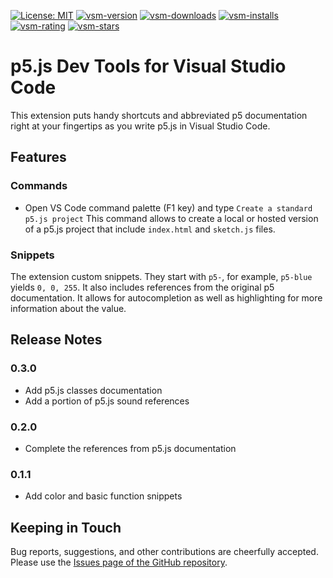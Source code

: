 [![License: MIT](https://img.shields.io/badge/License-MIT-yellow.svg)](https://opensource.org/licenses/MIT)
[![vsm-version](https://img.shields.io/visual-studio-marketplace/v/dominikasinski.p5-snippets-and-tools?style=flat-square&label=VS%20Marketplace&logo=visual-studio-code)](https://marketplace.visualstudio.com/items?itemName=dominikasinski.p5-snippets-and-tools)
[![vsm-downloads](https://img.shields.io/visual-studio-marketplace/d/dominikasinski.p5-snippets-and-tools?style=flat-square&label=downloads&logo=visual-studio-code)](https://marketplace.visualstudio.com/items?itemName=dominikasinski.p5-snippets-and-tools)
[![vsm-installs](https://img.shields.io/visual-studio-marketplace/i/dominikasinski.p5-snippets-and-tools?style=flat-square&label=installs&logo=visual-studio-code)](https://marketplace.visualstudio.com/items?itemName=dominikasinski.p5-snippets-and-tools)
[![vsm-rating](https://img.shields.io/visual-studio-marketplace/r/dominikasinski.p5-snippets-and-tools?style=flat-square&label=rating&logo=visual-studio-code)](https://marketplace.visualstudio.com/items?itemName=dominikasinski.p5-snippets-and-tools)
[![vsm-stars](https://img.shields.io/visual-studio-marketplace/stars/dominikasinski.p5-snippets-and-tools?style=flat-square&label=stars&logo=visual-studio-code)](https://marketplace.visualstudio.com/items?itemName=dominikasinski.p5-snippets-and-tools)

# p5.js Dev Tools for Visual Studio Code

This extension puts handy shortcuts and abbreviated p5 documentation right at your fingertips as you write p5.js in Visual Studio Code.

## Features

### Commands
 -  Open VS Code command palette (F1 key) and type `Create a standard p5.js project`
    This command allows to create a local or hosted version of a p5.js project that include `index.html` and `sketch.js` files.

### Snippets

The extension custom snippets. They start with `p5-`, for example, `p5-blue` yields `0, 0, 255`.
It also includes references from the original p5 documentation. It allows for autocompletion as well as highlighting for more information about the value.


## Release Notes

### 0.3.0

- Add p5.js classes documentation
- Add a portion of p5.js sound references

### 0.2.0

- Complete the references from p5.js documentation

### 0.1.1

- Add color and basic function snippets


## Keeping in Touch
Bug reports, suggestions, and other contributions are cheerfully accepted. Please use the [Issues page of the GitHub repository](https://github.com/Dmkk01/p5-dev-tools/issues).


